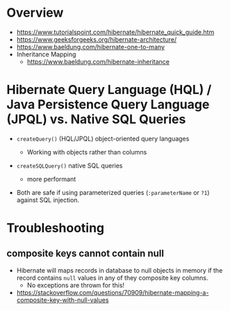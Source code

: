 # Overview

- https://www.tutorialspoint.com/hibernate/hibernate_quick_guide.htm
- https://www.geeksforgeeks.org/hibernate-architecture/
- https://www.baeldung.com/hibernate-one-to-many
- Inheritance Mapping
    + https://www.baeldung.com/hibernate-inheritance

# Hibernate Query Language (HQL) / Java Persistence Query Language (JPQL) vs. Native SQL Queries

- `createQuery()` (HQL/JPQL) object-oriented query languages
    + Working with objects rather than columns
- `createSQLQuery()` native SQL queries
    + more performant

- Both are safe if using parameterized queries (`:parameterName` or
  `?1`) against SQL injection.

# Troubleshooting

## composite keys cannot contain null

- Hibernate will maps records in database to null objects in memory if
  the record contains `null` values in any of they composite key
  columns.
    + No exceptions are thrown for this!
- https://stackoverflow.com/questions/70909/hibernate-mapping-a-composite-key-with-null-values
